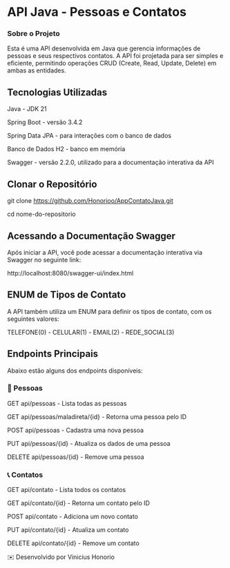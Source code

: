 # API Java - Pessoas e Contatos

### Sobre o Projeto

Esta é uma API desenvolvida em Java que gerencia informações de pessoas e seus respectivos contatos. A API foi projetada para ser simples e eficiente, permitindo operações CRUD (Create, Read, Update, Delete) em ambas as entidades.

## Tecnologias Utilizadas
Java - JDK 21

Spring Boot - versão 3.4.2

Spring Data JPA - para interações com o banco de dados

Banco de Dados H2 - banco em memória

Swagger - versão 2.2.0, utilizado para a documentação interativa da API


## Clonar o Repositório
git clone https://github.com/Honorioo/AppContatoJava.git

cd nome-do-repositorio

## Acessando a Documentação Swagger
Após iniciar a API, você pode acessar a documentação interativa via Swagger no seguinte link:

http://localhost:8080/swagger-ui/index.html

## ENUM de Tipos de Contato
A API também utiliza um ENUM para definir os tipos de contato, com os seguintes valores:

TELEFONE(0) - CELULAR(1) - EMAIL(2) - REDE_SOCIAL(3)

## Endpoints Principais
Abaixo estão alguns dos endpoints disponíveis:

### 📌 Pessoas
GET api/pessoas - Lista todas as pessoas

GET api/pessoas/maladireta/{id} - Retorna uma pessoa pelo ID

POST api/pessoas - Cadastra uma nova pessoa

PUT api/pessoas/{id} - Atualiza os dados de uma pessoa

DELETE api/pessoas/{id} - Remove uma pessoa


### 📞 Contatos
GET api/contato - Lista todos os contatos

GET api/contato/{id} - Retorna um contato pelo ID

POST api/contato - Adiciona um novo contato

PUT api/contato/{id} - Atualiza um contato

DELETE api/contato/{id} - Remove um contato

✉️ Desenvolvido por Vinicius Honorio
